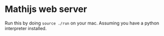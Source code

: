 # Mathijs web server

Run this by doing `source ./run` on your mac. Assuming you have a python interpreter installed.

